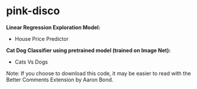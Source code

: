 # pink-disco

**Linear Regression Exploration Model:**
  - House Price Predictor

**Cat Dog Classifier using pretrained model (trained on Image Net):**
  - Cats Vs Dogs

Note: If you choose to download this code, it may be easier to read with the Better Comments Extension by Aaron Bond.
